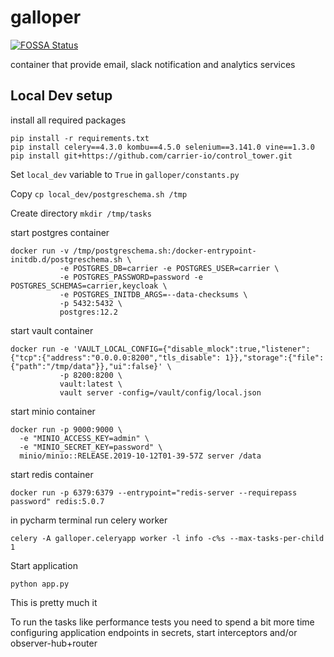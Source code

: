# galloper
[![FOSSA Status](https://app.fossa.com/api/projects/git%2Bgithub.com%2Fcarrier-io%2Fgalloper.svg?type=shield)](https://app.fossa.com/projects/git%2Bgithub.com%2Fcarrier-io%2Fgalloper?ref=badge_shield)

container that provide email, slack notification and analytics services

## Local Dev setup

install all required packages 
```shell script
pip install -r requirements.txt
pip install celery==4.3.0 kombu==4.5.0 selenium==3.141.0 vine==1.3.0
pip install git+https://github.com/carrier-io/control_tower.git
```

Set `local_dev` variable to `True` in `galloper/constants.py` 

Copy `cp local_dev/postgreschema.sh /tmp`

Create directory `mkdir /tmp/tasks`

start postgres container 

```
docker run -v /tmp/postgreschema.sh:/docker-entrypoint-initdb.d/postgreschema.sh \
           -e POSTGRES_DB=carrier -e POSTGRES_USER=carrier \
           -e POSTGRES_PASSWORD=password -e POSTGRES_SCHEMAS=carrier,keycloak \ 
           -e POSTGRES_INITDB_ARGS=--data-checksums \
           -p 5432:5432 \
           postgres:12.2
```

start vault container
```
docker run -e 'VAULT_LOCAL_CONFIG={"disable_mlock":true,"listener":{"tcp":{"address":"0.0.0.0:8200","tls_disable": 1}},"storage":{"file":{"path":"/tmp/data"}},"ui":false}' \
           -p 8200:8200 \
           vault:latest \
           vault server -config=/vault/config/local.json
```
start minio container
```
docker run -p 9000:9000 \
  -e "MINIO_ACCESS_KEY=admin" \
  -e "MINIO_SECRET_KEY=password" \
  minio/minio::RELEASE.2019-10-12T01-39-57Z server /data
```

start redis container
```
docker run -p 6379:6379 --entrypoint="redis-server --requirepass password" redis:5.0.7
```

in pycharm terminal run celery worker 
```
celery -A galloper.celeryapp worker -l info -c%s --max-tasks-per-child 1
```

Start application
```shell script
python app.py
```

This is pretty much it


To run the tasks like performance tests you need to spend a bit more time configuring application endpoints in secrets, start interceptors and/or observer-hub+router
